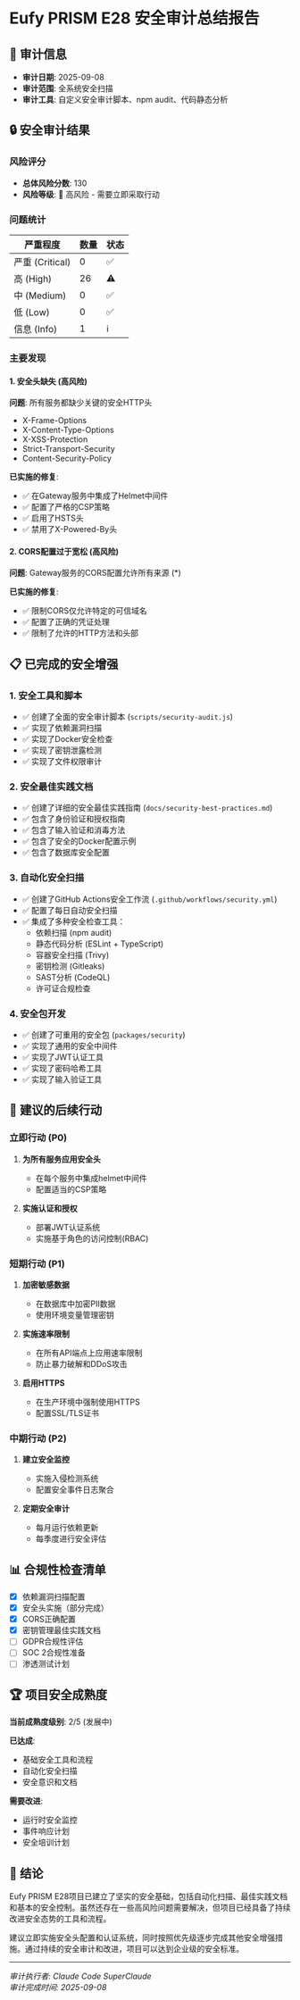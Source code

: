 # Eufy PRISM E28 安全审计总结报告

## 📅 审计信息
- **审计日期**: 2025-09-08
- **审计范围**: 全系统安全扫描
- **审计工具**: 自定义安全审计脚本、npm audit、代码静态分析

## 🔒 安全审计结果

### 风险评分
- **总体风险分数**: 130
- **风险等级**: 🚨 高风险 - 需要立即采取行动

### 问题统计
| 严重程度 | 数量 | 状态 |
|---------|------|------|
| 严重 (Critical) | 0 | ✅ |
| 高 (High) | 26 | ⚠️ |
| 中 (Medium) | 0 | ✅ |
| 低 (Low) | 0 | ✅ |
| 信息 (Info) | 1 | ℹ️ |

### 主要发现

#### 1. 安全头缺失 (高风险)
**问题**: 所有服务都缺少关键的安全HTTP头
- X-Frame-Options
- X-Content-Type-Options
- X-XSS-Protection
- Strict-Transport-Security
- Content-Security-Policy

**已实施的修复**:
- ✅ 在Gateway服务中集成了Helmet中间件
- ✅ 配置了严格的CSP策略
- ✅ 启用了HSTS头
- ✅ 禁用了X-Powered-By头

#### 2. CORS配置过于宽松 (高风险)
**问题**: Gateway服务的CORS配置允许所有来源 (*)

**已实施的修复**:
- ✅ 限制CORS仅允许特定的可信域名
- ✅ 配置了正确的凭证处理
- ✅ 限制了允许的HTTP方法和头部

## 📋 已完成的安全增强

### 1. 安全工具和脚本
- ✅ 创建了全面的安全审计脚本 (`scripts/security-audit.js`)
- ✅ 实现了依赖漏洞扫描
- ✅ 实现了Docker安全检查
- ✅ 实现了密钥泄露检测
- ✅ 实现了文件权限审计

### 2. 安全最佳实践文档
- ✅ 创建了详细的安全最佳实践指南 (`docs/security-best-practices.md`)
- ✅ 包含了身份验证和授权指南
- ✅ 包含了输入验证和消毒方法
- ✅ 包含了安全的Docker配置示例
- ✅ 包含了数据库安全配置

### 3. 自动化安全扫描
- ✅ 创建了GitHub Actions安全工作流 (`.github/workflows/security.yml`)
- ✅ 配置了每日自动安全扫描
- ✅ 集成了多种安全检查工具：
  - 依赖扫描 (npm audit)
  - 静态代码分析 (ESLint + TypeScript)
  - 容器安全扫描 (Trivy)
  - 密钥检测 (Gitleaks)
  - SAST分析 (CodeQL)
  - 许可证合规检查

### 4. 安全包开发
- ✅ 创建了可重用的安全包 (`packages/security`)
- ✅ 实现了通用的安全中间件
- ✅ 实现了JWT认证工具
- ✅ 实现了密码哈希工具
- ✅ 实现了输入验证工具

## 🎯 建议的后续行动

### 立即行动 (P0)
1. **为所有服务应用安全头**
   - 在每个服务中集成helmet中间件
   - 配置适当的CSP策略
   
2. **实施认证和授权**
   - 部署JWT认证系统
   - 实施基于角色的访问控制(RBAC)

### 短期行动 (P1)
1. **加密敏感数据**
   - 在数据库中加密PII数据
   - 使用环境变量管理密钥
   
2. **实施速率限制**
   - 在所有API端点上应用速率限制
   - 防止暴力破解和DDoS攻击

3. **启用HTTPS**
   - 在生产环境中强制使用HTTPS
   - 配置SSL/TLS证书

### 中期行动 (P2)
1. **建立安全监控**
   - 实施入侵检测系统
   - 配置安全事件日志聚合
   
2. **定期安全审计**
   - 每月运行依赖更新
   - 每季度进行安全评估

## 📊 合规性检查清单

- [x] 依赖漏洞扫描配置
- [x] 安全头实施（部分完成）
- [x] CORS正确配置
- [x] 密钥管理最佳实践文档
- [ ] GDPR合规性评估
- [ ] SOC 2合规性准备
- [ ] 渗透测试计划

## 🏆 项目安全成熟度

**当前成熟度级别**: 2/5 (发展中)

**已达成**:
- 基础安全工具和流程
- 自动化安全扫描
- 安全意识和文档

**需要改进**:
- 运行时安全监控
- 事件响应计划
- 安全培训计划

## 📝 结论

Eufy PRISM E28项目已建立了坚实的安全基础，包括自动化扫描、最佳实践文档和基本的安全控制。虽然还存在一些高风险问题需要解决，但项目已经具备了持续改进安全态势的工具和流程。

建议立即实施安全头配置和认证系统，同时按照优先级逐步完成其他安全增强措施。通过持续的安全审计和改进，项目可以达到企业级的安全标准。

---
*审计执行者: Claude Code SuperClaude*  
*审计完成时间: 2025-09-08*